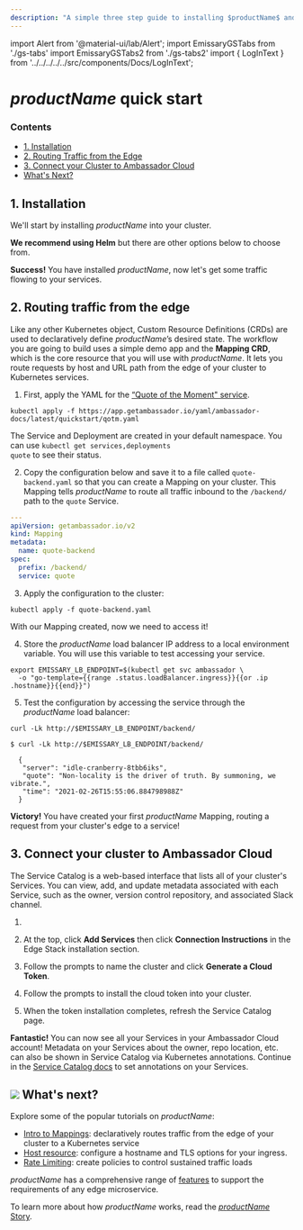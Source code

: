 ```yaml
---
description: "A simple three step guide to installing $productName$ and quickly get started routing traffic from the edge of your Kubernetes cluster to your services."
---
```


import Alert from '@material-ui/lab/Alert';
import EmissaryGSTabs from './gs-tabs'
import EmissaryGSTabs2 from './gs-tabs2'
import { LogInText } from '../../../../../src/components/Docs/LogInText';

# $productName$ quick start

<div class="docs-article-toc">
<h3>Contents</h3>

* [1. Installation](#1-installation)
* [2. Routing Traffic from the Edge](#2-routing-traffic-from-the-edge)
* [3. Connect your Cluster to Ambassador Cloud](#3-connect-your-cluster-to-ambassador-cloud)
* [What's Next?](#img-classos-logo-srcimageslogopng-whats-next)

</div>

## 1. Installation

We'll start by installing $productName$ into your cluster.

**We recommend using Helm** but there are other options below to choose from.

<EmissaryGSTabs/>

<Alert severity="success"><b>Success!</b> You have installed $productName$, now let's get some traffic flowing to your services.</Alert>

## 2. Routing traffic from the edge

Like any other Kubernetes object, Custom Resource Definitions (CRDs) are used to declaratively define $productName$’s desired state. The workflow you are going to build uses a simple demo app and the **Mapping CRD**, which is the core resource that you will use with $productName$. It lets you route requests by host and URL path from the edge of your cluster to Kubernetes services.

1. First, apply the YAML for the [“Quote of the Moment" service](https://github.com/datawire/quote).

  ```
  kubectl apply -f https://app.getambassador.io/yaml/ambassador-docs/latest/quickstart/qotm.yaml
  ```


  <Alert severity="info">The Service and Deployment are created in your default namespace. You can use <code>kubectl get services,deployments quote</code> to see their status.</Alert>


2. Copy the configuration below and save it to a file called `quote-backend.yaml` so that you can create a Mapping on your cluster. This Mapping tells $productName$ to route all traffic inbound to the `/backend/` path to the `quote` Service.

  ```yaml
  ---
  apiVersion: getambassador.io/v2
  kind: Mapping
  metadata:
    name: quote-backend
  spec:
    prefix: /backend/
    service: quote
  ```

3. Apply the configuration to the cluster:

  ```
  kubectl apply -f quote-backend.yaml
  ```

  With our Mapping created, now we need to access it!

4. Store the $productName$ load balancer IP address to a local environment variable. You will use this variable to test accessing your service.

  ```
  export EMISSARY_LB_ENDPOINT=$(kubectl get svc ambassador \
    -o "go-template={{range .status.loadBalancer.ingress}}{{or .ip .hostname}}{{end}}")
  ```

5. Test the configuration by accessing the service through the $productName$ load balancer:

  `curl -Lk http://$EMISSARY_LB_ENDPOINT/backend/`

  ```
  $ curl -Lk http://$EMISSARY_LB_ENDPOINT/backend/

    {
     "server": "idle-cranberry-8tbb6iks",
     "quote": "Non-locality is the driver of truth. By summoning, we vibrate.",
     "time": "2021-02-26T15:55:06.884798988Z"
    }
  ```

<Alert severity="success"><b>Victory!</b> You have created your first $productName$ Mapping, routing a request from your cluster's edge to a service!</Alert>

## 3. Connect your cluster to Ambassador Cloud

The Service Catalog is a web-based interface that lists all of your cluster's Services. You can view, add, and update metadata associated with each Service, such as the owner, version control repository, and associated Slack channel.

1. <LogInText />

2. At the top, click **Add Services** then click **Connection Instructions** in the Edge Stack installation section.

3. Follow the prompts to name the cluster and click **Generate a Cloud Token**.

4. Follow the prompts to install the cloud token into your cluster.

5. When the token installation completes, refresh the Service Catalog page.

<Alert severity="success"><b>Fantastic!</b> You can now see all your Services in your Ambassador Cloud account! Metadata on your Services about the owner, repo location, etc. can also be shown in Service Catalog via Kubernetes annotations. Continue in the <a href="../../../../cloud/latest/service-catalog/quick-start/">Service Catalog docs</a> to set annotations on your Services.</Alert>

## <img class="os-logo" src="../../images/logo.png"/> What's next?

Explore some of the popular tutorials on $productName$:

* [Intro to Mappings](../../topics/using/intro-mappings/): declaratively routes traffic from
the edge of your cluster to a Kubernetes service
* [Host resource](../../topics/running/host-crd/): configure a hostname and TLS options for your ingress.
* [Rate Limiting](../../topics/using/rate-limits): create policies to control sustained traffic loads

$productName$ has a comprehensive range of [features](/features/) to
support the requirements of any edge microservice.

To learn more about how $productName$ works, read the [$productName$ Story](../../about/why-ambassador).
